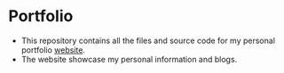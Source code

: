 # Portfolio

- This repository contains all the files and source code for my personal portfolio [website]("https://rajeshthapa69.com.np").
- The website showcase my personal information and blogs.
